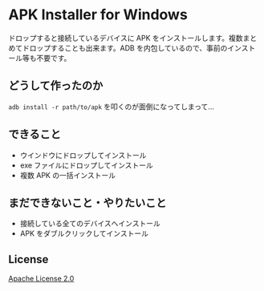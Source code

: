 # APK Installer for Windows

ドロップすると接続しているデバイスに APK をインストールします。複数まとめてドロップすることも出来ます。ADB を内包しているので、事前のインストール等も不要です。

## どうして作ったのか

`adb install -r path/to/apk` を叩くのが面倒になってしまって…

## できること

- ウインドウにドロップしてインストール
- exe ファイルにドロップしてインストール
- 複数 APK の一括インストール

## まだできないこと・やりたいこと

- 接続している全てのデバイスへインストール
- APK をダブルクリックしてインストール

## License

[Apache License 2.0](LICENSE)